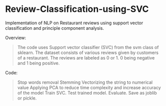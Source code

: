 # Review-Classification-using-SVC
Implementation of NLP on Restaurant reviews using support vector classification and principle component analysis.

Overview:
  >The code uses Support vector classifier (SVC) from the svm class of sklearn. 
  >The dataset consists of various reviews given by customers of a restaurant.
  >The reviews are labeled as 0 or 1. 0 being negative and 1 being positive.

Code:
  > Stop words removal
  > Stemming
  > Vectorizing the string to numerical value
  > Applying PCA to reduce time complexity and increase accuracy of the model
  > Train SVC.
  > Test trained model.
  > Evaluate.
  > Save as joblib or pickle.

